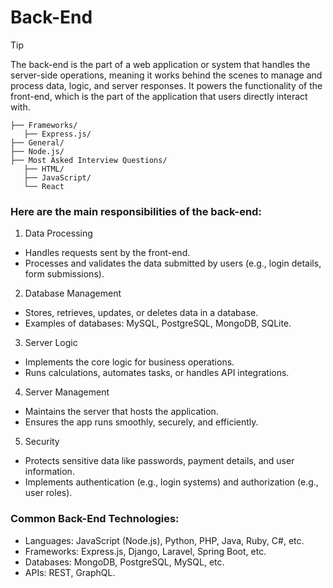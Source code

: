 # Back-End

>[!TIP]
>The back-end is the part of a web application or system that handles the server-side operations, meaning it works behind the scenes to manage and process data, logic, and server responses. It powers the functionality of the front-end, which is the part of the application that users directly interact with.

```plaintext
├── Frameworks/
   ├── Express.js/
├── General/
├── Node.js/
├── Most Asked Interview Questions/
   ├── HTML/
   ├── JavaScript/
   └── React
```

### Here are the main responsibilities of the back-end:
1. Data Processing
- Handles requests sent by the front-end.
- Processes and validates the data submitted by users (e.g., login details, form submissions).

2. Database Management
- Stores, retrieves, updates, or deletes data in a database.
- Examples of databases: MySQL, PostgreSQL, MongoDB, SQLite.

3. Server Logic
- Implements the core logic for business operations.
- Runs calculations, automates tasks, or handles API integrations.

4. Server Management
- Maintains the server that hosts the application.
- Ensures the app runs smoothly, securely, and efficiently.

5. Security
- Protects sensitive data like passwords, payment details, and user information.
- Implements authentication (e.g., login systems) and authorization (e.g., user roles).

### Common Back-End Technologies:
- Languages: JavaScript (Node.js), Python, PHP, Java, Ruby, C#, etc.
- Frameworks: Express.js, Django, Laravel, Spring Boot, etc.
- Databases: MongoDB, PostgreSQL, MySQL, etc.
- APIs: REST, GraphQL.
